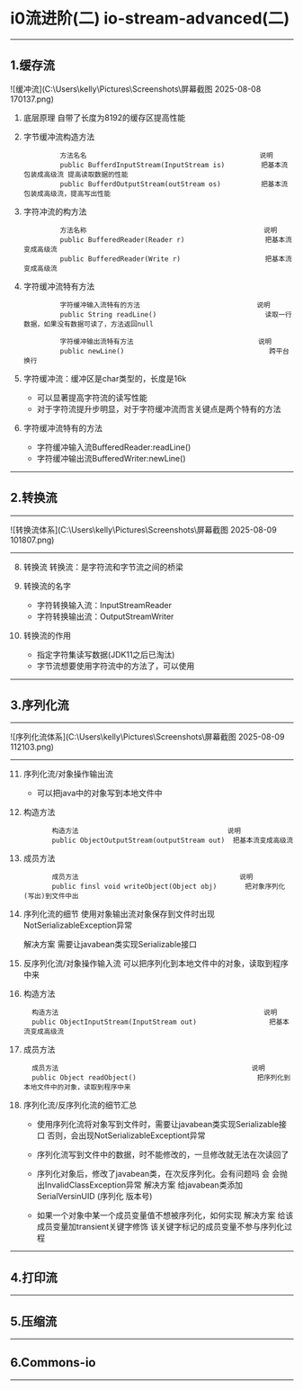 # i0流进阶(二)  io-stream-advanced(二)

---



## 1.缓存流


![缓冲流](C:\Users\kelly\Pictures\Screenshots\屏幕截图 2025-08-08 170137.png)

1. 底层原理
   自带了长度为8192的缓存区提高性能

2. 字节缓冲流构造方法

                方法名名                                           说明
                public BufferdInputStream(InputStream is)         把基本流包装成高级流 提高读取数据的性能
                public BufferdOutputStream(outStream os)          把基本流包装成高级流，提高写出性能

3. 字符冲流的构方法

                方法名称                                            说明
                public BufferedReader(Reader r)                    把基本流变成高级流
                public BufferedReader(Write r)                     把基本流变成高级流

4. 字符缓冲流特有方法
   
                字符缓冲输入流特有的方法                             说明
                public String readLine()                           读取一行数据，如果没有数据可读了，方法返回null
              
                字符缓冲输出流特有方法                               说明
                public newLine()                                    跨平台换行

5. 字符缓冲流：缓冲区是char类型的，长度是16k
   - 可以显著提高字符流的读写性能
   - 对于字符流提升步明显，对于字符缓冲流而言关键点是两个特有的方法
   
7. 字符缓冲流特有的方法
    - 字符缓冲输入流BufferedReader:readLine()
    - 字符缓冲输出流BufferedWriter:newLine()

---

## 2.转换流

---

![转换流体系](C:\Users\kelly\Pictures\Screenshots\屏幕截图 2025-08-09 101807.png)

---

8. 转换流
   转换流：是字符流和字节流之间的桥梁

9. 转换流的名字
   - 字符转换输入流：InputStreamReader
   - 字符转换输出流：OutputStreamWriter

10. 转换流的作用
    - 指定字符集读写数据(JDK11之后已淘汰)
    - 字节流想要使用字符流中的方法了，可以使用


---



## 3.序列化流

---

![序列化流体系](C:\Users\kelly\Pictures\Screenshots\屏幕截图 2025-08-09 112103.png)


---

11. 序列化流/对象操作输出流
    - 可以把java中的对象写到本地文件中 

12. 构造方法

               构造方法                                     说明
               public ObjectOutputStream(outputStream out)  把基本流变成高级流

13. 成员方法

               成员方法                                        说明
               public finsl void writeObject(Object obj)       把对象序列化(写出)到文件中出

14. 序列化流的细节
    使用对象输出流对象保存到文件时出现NotSerializableException异常

    解决方案
           需要让javabean类实现Serializable接口

15. 反序列化流/对象操作输入流
    可以把序列化到本地文件中的对象，读取到程序中来

16. 构造方法

          构造方法                                                   说明
          public ObjectInputStream(InputStream out)                  把基本流变成高级流

17. 成员方法

          成员方法                                                说明
          public Object readObject()                              把序列化到本地文件中的对象，读取到程序中来
   
18. 序列化流/反序列化流的细节汇总
    
    - 使用序列化流将对象写到文件时，需要让javabean类实现Serializable接口
    否则，会出现NotSerializableExceptiont异常
    
    - 序列化流写到文件中的数据，时不能修改的，一旦修改就无法在次读回了
    
    - 序列化对象后，修改了javabean类，在次反序列化。会有问题吗
      会 会抛出InvalidClassException异常
      解决方案 给javabean类添加SerialVersinUID (序列化 版本号)
    
    - 如果一个对象中某一个成员变量值不想被序列化，如何实现
      解决方案 给该成员变量加transient关键字修饰 该关键字标记的成员变量不参与序列化过程


---




## 4.打印流




---



## 5.压缩流



---



## 6.Commons-io



---



